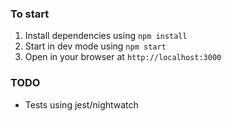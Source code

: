 ### To start
1. Install dependencies using ```npm install```
2. Start in dev mode using ```npm start```
3. Open in your browser at ```http://localhost:3000```


### TODO
* Tests using jest/nightwatch